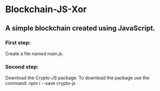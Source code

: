# Blockchain-JS-Xor
## A simple blockchain created using JavaScript.
### First step:
Create a file named main.js.
### Second step:
Download the Crypto-JS package. To download the package use the command: npm i --save crypto-js

